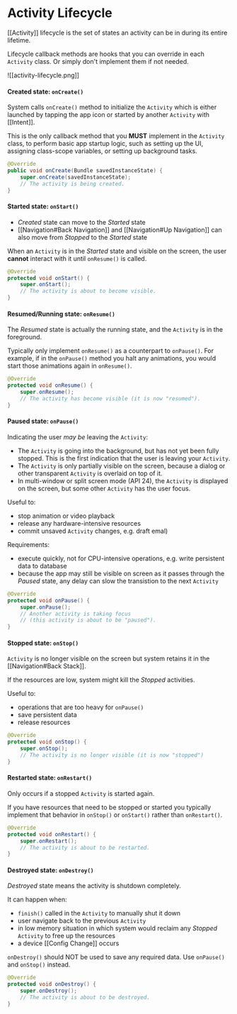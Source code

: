 # Activity Lifecycle

[[Activity]] lifecycle is the set of states an activity can be in during its entire lifetime.

Lifecycle callback methods are hooks that you can override in each `Activity` class. Or simply don't implement them if not needed.

![[activity-lifecycle.png]]



#### Created state: `onCreate()`
System calls `onCreate()` method to initialize the `Activity` which is either launched by tapping the app icon or started by another `Activity` with [[Intent]].

This is the only callback method that you **MUST** implement in the `Activity` class, to perform basic app startup logic, such as setting up the UI, assigning class-scope variables, or setting up background tasks.

```java
@Override
public void onCreate(Bundle savedInstanceState) {
    super.onCreate(savedInstanceState);
    // The activity is being created.
}
```



#### Started state: `onStart()`
+ *Created* state can move to the *Started* state
+ [[Navigation#Back Navigation]] and [[Navigation#Up Navigation]] can also move from *Stopped* to the *Started* state

When an `Activity` is in the *Started* state and visible on the screen, the user **cannot** interact with it until `onResume()` is called.

```java
@Override
protected void onStart() {
    super.onStart();
    // The activity is about to become visible.
}
```



#### Resumed/Running state: `onResume()`
The *Resumed* state is actually the running state, and the `Activity` is in the foreground.

Typically only implement `onResume()` as a counterpart to `onPause()`. For example, if in the `onPause()` method you halt any animations, you would start those animations again in `onResume()`.

```java
@Override
protected void onResume() {
    super.onResume();
    // The activity has become visible (it is now "resumed").
}
```



#### Paused state: `onPause()`
Indicating the user *may be* leaving the `Activity`:
+   The `Activity` is going into the background, but has not yet been fully stopped. This is the first indication that the user is leaving your `Activity`.
+   The `Activity` is only partially visible on the screen, because a dialog or other transparent `Activity` is overlaid on top of it.
+   In multi-window or split screen mode (API 24), the `Activity` is displayed on the screen, but some other `Activity` has the user focus.

Useful to:
+ stop animation or video playback
+ release any hardware-intensive resources
+ commit unsaved `Activity` changes, e.g. draft emal)

Requirements:
+ execute quickly, not for CPU-intensive operations, e.g. write persistent data to database
+ because the app may still be visible on screen as it passes through the *Paused* state, any delay can slow the transistion to the next `Activity`

```java
@Override
protected void onPause() {
    super.onPause();
    // Another activity is taking focus 
    // (this activity is about to be "paused").
}
```



#### Stopped state: `onStop()`
`Activity` is no longer visible on the screen but system retains it in the [[Navigation#Back Stack]].

If the resources are low, system might kill the *Stopped* activities.

Useful to:
+ operations that are too heavy for `onPause()`
+ save persistent data
+ release resources
```java
@Override
protected void onStop() {
    super.onStop();
    // The activity is no longer visible (it is now "stopped")
}
```



#### Restarted state: `onRestart()`
Only occurs if a stopped `Activity` is started again.

If you have resources that need to be stopped or started you typically implement that behavior in `onStop()` or `onStart()` rather than `onRestart()`.
```java
@Override
protected void onRestart() {
    super.onRestart();
    // The activity is about to be restarted.
}
```



#### Destroyed state: `onDestroy()`
*Destroyed* state means the activity is shutdown completely.

It can happen when:
+ `finish()` called in the `Activity` to manually shut it down
+ user navigate back to the previous `Activity`
+ in low memory situation in which system would reclaim any *Stopped* `Activity` to free up the resources
+ a device [[Config Change]] occurs

`onDestroy()` should NOT be used to save any required data. Use `onPause()` and `onStop()` instead.

```java
@Override
protected void onDestroy() {
    super.onDestroy();
    // The activity is about to be destroyed.
}
```